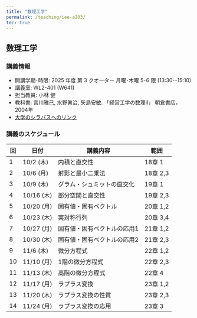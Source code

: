 ```yaml
---
title: "数理工学"
permalink: /teaching/iee-a203/
toc: true
---
```


## 数理工学

### 講義情報

- 開講学期･時限: 2025 年度 第 3 クオーター 月曜･木曜 5･6 限 (13:30--15:10)
- 講義室: WL2-401 (W641)
- 担当教員: 小林 健
- 教科書: 宮川雅己, 水野眞治, 矢島安敏. 「経営工学の数理II」 朝倉書店， 2004年
- [大学のシラバスへのリンク](https://syllabus.s.isct.ac.jp/courses/2025/2/0-902-321900-0-0/202502088)


### 講義のスケジュール

| 回  | 日付       | 講義内容                   | 範囲      |
|-----|------------|----------------------------|-----------|
| 1   | 10/2 (木)  | 内積と直交性               | 18章 1    |
| 2   | 10/6 (月)  | 射影と最小二乗法           | 18章 2,3  |
| 3   | 10/9 (木)  | グラム・シュミットの直交化 | 19章 1    |
| 4   | 10/16 (木) | 部分空間と直交性           | 19章 2,3  |
| 5   | 10/20 (月) | 固有値・固有ベクトル       | 20章 1,2  |
| 6   | 10/23 (木) | 実対称行列                 | 20章 3,4  |
| 7   | 10/27 (月) | 固有値・固有ベクトルの応用1| 21章 1,2  |
| 8   | 10/30 (木) | 固有値・固有ベクトルの応用2| 21章 2,3  |
| 9   | 11/6 (木)  | 微分方程式                 | 22章 1,2  |
| 10  | 11/10 (月) | 1階の微分方程式            | 22章 2,3  |
| 11  | 11/13 (木) | 高階の微分方程式           | 22章 4    |
| 12  | 11/17 (月) | ラプラス変換               | 23章 1,2  |
| 13  | 11/20 (木) | ラプラス変換の性質         | 23章 2,3  |
| 14  | 11/24 (月) | ラプラス変換の応用         | 23章 3    |
